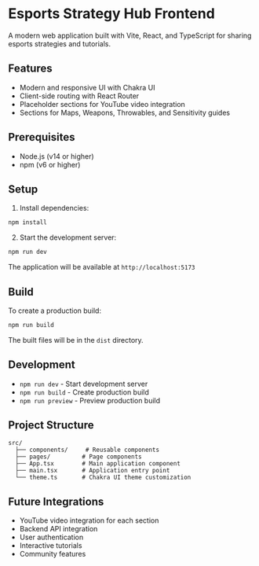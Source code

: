 # Esports Strategy Hub Frontend

A modern web application built with Vite, React, and TypeScript for sharing esports strategies and tutorials.

## Features

- Modern and responsive UI with Chakra UI
- Client-side routing with React Router
- Placeholder sections for YouTube video integration
- Sections for Maps, Weapons, Throwables, and Sensitivity guides

## Prerequisites

- Node.js (v14 or higher)
- npm (v6 or higher)

## Setup

1. Install dependencies:

```bash
npm install
```

2. Start the development server:

```bash
npm run dev
```

The application will be available at `http://localhost:5173`

## Build

To create a production build:

```bash
npm run build
```

The built files will be in the `dist` directory.

## Development

- `npm run dev` - Start development server
- `npm run build` - Create production build
- `npm run preview` - Preview production build

## Project Structure

```
src/
  ├── components/     # Reusable components
  ├── pages/         # Page components
  ├── App.tsx        # Main application component
  ├── main.tsx       # Application entry point
  └── theme.ts       # Chakra UI theme customization
```

## Future Integrations

- YouTube video integration for each section
- Backend API integration
- User authentication
- Interactive tutorials
- Community features
